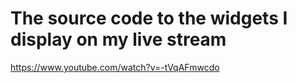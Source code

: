 # The source code to the widgets I display on my live stream

https://www.youtube.com/watch?v=-tVqAFmwcdo
